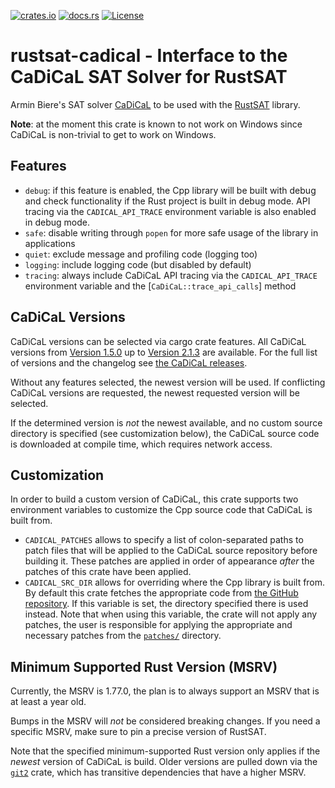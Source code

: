 [![crates.io](https://img.shields.io/crates/v/rustsat-cadical?style=for-the-badge)](https://crates.io/crates/rustsat-cadical)
[![docs.rs](https://img.shields.io/docsrs/rustsat-cadical?style=for-the-badge)](https://docs.rs/rustsat-cadical)
[![License](https://img.shields.io/crates/l/rustsat-cadical?style=for-the-badge)](../LICENSE)

<!-- cargo-rdme start -->

# rustsat-cadical - Interface to the CaDiCaL SAT Solver for RustSAT

Armin Biere's SAT solver [CaDiCaL](https://github.com/arminbiere/cadical) to be used with the [RustSAT](https://github.com/chrjabs/rustsat) library.

**Note**: at the moment this crate is known to not work on Windows since CaDiCaL is non-trivial to get to work on Windows.

## Features

- `debug`: if this feature is enabled, the Cpp library will be built with debug and check
    functionality if the Rust project is built in debug mode. API tracing via the
    `CADICAL_API_TRACE` environment variable is also enabled in debug mode.
- `safe`: disable writing through `popen` for more safe usage of the library in applications
- `quiet`: exclude message and profiling code (logging too)
- `logging`: include logging code (but disabled by default)
- `tracing`: always include CaDiCaL API tracing via the `CADICAL_API_TRACE` environment
    variable and the [`CaDiCaL::trace_api_calls`] method

## CaDiCaL Versions

CaDiCaL versions can be selected via cargo crate features.
All CaDiCaL versions from
[Version 1.5.0](https://github.com/arminbiere/cadical/releases/tag/rel-1.5.0)
up to
[Version 2.1.3](https://github.com/arminbiere/cadical/releases/tag/rel-2.1.3)
are available. For the full list of versions and the changelog see
[the CaDiCaL releases](https://github.com/arminbiere/cadical/releases).

Without any features selected, the newest version will be used.
If conflicting CaDiCaL versions are requested, the newest requested version will be selected.

If the determined version is _not_ the newest available, and no custom source directory is
specified (see customization below), the CaDiCaL source code is downloaded at compile time,
which requires network access.

## Customization

In order to build a custom version of CaDiCaL, this crate supports two environment variables to
customize the Cpp source code that CaDiCaL is built from.

- `CADICAL_PATCHES` allows to specify a list of colon-separated paths to patch files that will
    be applied to the CaDiCaL source repository before building it. These patches are applied
    in order of appearance _after_ the patches of this crate have been applied.
- `CADICAL_SRC_DIR` allows for overriding where the Cpp library is built from. By default this
    crate fetches the appropriate code from [the GitHub
    repository](https://github.com/arminbiere/cadical). If this variable is set, the directory specified
    there is used instead. Note that when using this variable, the crate will not apply any
    patches, the user is responsible for applying the appropriate and necessary patches from the
    [`patches/`](https://github.com/chrjabs/rustsat/tree/main/cadical/patches) directory.

## Minimum Supported Rust Version (MSRV)

Currently, the MSRV is 1.77.0, the plan is to always support an MSRV that is at least a year
old.

Bumps in the MSRV will _not_ be considered breaking changes. If you need a specific MSRV, make
sure to pin a precise version of RustSAT.

Note that the specified minimum-supported Rust version only applies if the _newest_ version of
CaDiCaL is build.
Older versions are pulled down via the [`git2`](https://crates.io/crates/git2) crate, which has
transitive dependencies that have a higher MSRV.

<!-- cargo-rdme end -->
